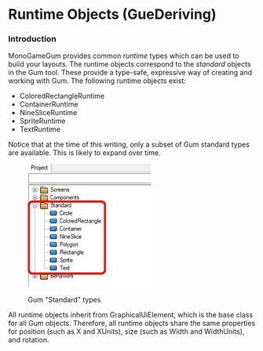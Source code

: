 # Runtime Objects (GueDeriving)

### Introduction

MonoGameGum provides common _runtime_ types which can be used to build your layouts. The runtime objects correspond to the _standard_ objects in the Gum tool. These provide a type-safe, expressive way of creating and working with Gum. The following runtime objects exist:

* ColoredRectangleRuntime
* ContainerRuntime
* NineSliceRuntime
* SpriteRuntime
* TextRuntime

Notice that at the time of this writing, only a subset of Gum standard types are available. This is likely to expand over time.

<figure><img src="../../.gitbook/assets/image.png" alt=""><figcaption><p>Gum "Standard" types</p></figcaption></figure>

All runtime objects inherit from GraphicalUiElement, which is the base class for all Gum objects. Therefore, all runtime objects share the same properties for position (such as X and XUnits), size (such as Width and WidthUnits), and rotation.
